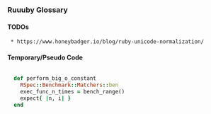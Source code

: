 
### Ruuuby Glossary

#### TODOs
```
 * https://www.honeybadger.io/blog/ruby-unicode-normalization/

```

#### Temporary/Pseudo Code

```ruby

  def perform_big_o_constant
    RSpec::Benchmark::Matchers::ben
    exec_func_n_times = bench_range()
    expect{ |n, i| }
  end

